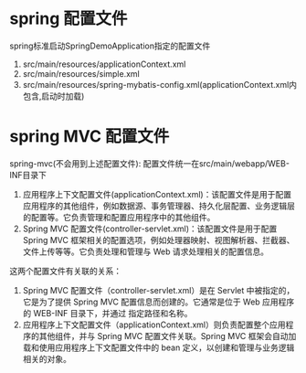 # spring 配置文件
spring标准启动SpringDemoApplication指定的配置文件

1. src/main/resources/applicationContext.xml
2. src/main/resources/simple.xml
3. src/main/resources/spring-mybatis-config.xml(applicationContext.xml内包含,启动时加载)

# spring MVC 配置文件
spring-mvc(不会用到上述配置文件):
配置文件统一在src/main/webapp/WEB-INF目录下
1. 应用程序上下文配置文件(applicationContext.xml)：该配置文件是用于配置应用程序的其他组件，例如数据源、事务管理器、持久化层配置、业务逻辑层的配置等。它负责管理和配置应用程序中的其他组件。
2. Spring MVC 配置文件(controller-servlet.xml)：该配置文件是用于配置 Spring MVC 框架相关的配置选项，例如处理器映射、视图解析器、拦截器、文件上传等等。它负责处理和管理与 Web 请求处理相关的配置信息。

这两个配置文件有关联的关系：
1. Spring MVC 配置文件（controller-servlet.xml）是在 Servlet 中被指定的，它是为了提供 Spring MVC 配置信息而创建的。它通常是位于 Web 应用程序的 WEB-INF 目录下，并通过 <init-param> 指定路径和名称。
2. 应用程序上下文配置文件（applicationContext.xml）则负责配置整个应用程序的其他组件，并与 Spring MVC 配置文件关联。Spring MVC 框架会自动加载和使用应用程序上下文配置文件中的 bean 定义，以创建和管理与业务逻辑相关的对象。